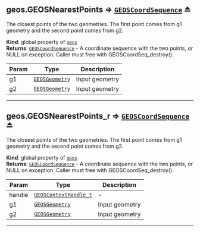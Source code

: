 <a name="exp_module_geos--geos.GEOSNearestPoints"></a>

## geos.GEOSNearestPoints ⇒ [<code>GEOSCoordSequence</code>](/typedefs-enums/typedefs-enums.html#GEOSCoordSequence) ⏏
The closest points of the two geometries. The first point comes from g1 geometry and the second point comes from g2.

**Kind**: global property of [<code>geos</code>](/typedefs-enums/typedefs-enums.html#module_geos)  
**Returns**: [<code>GEOSCoordSequence</code>](/typedefs-enums/typedefs-enums.html#GEOSCoordSequence) - A coordinate sequence with the two points, or NULL on exception. Caller must free with GEOSCoordSeq_destroy().  

| Param | Type | Description |
| --- | --- | --- |
| g1 | [<code>GEOSGeometry</code>](/typedefs-enums/typedefs-enums.html#GEOSGeometry) | Input geometry |
| g2 | [<code>GEOSGeometry</code>](/typedefs-enums/typedefs-enums.html#GEOSGeometry) | Input geometry |


---
<a name="exp_module_geos--geos.GEOSNearestPoints_r"></a>

## geos.GEOSNearestPoints\_r ⇒ [<code>GEOSCoordSequence</code>](/typedefs-enums/typedefs-enums.html#GEOSCoordSequence) ⏏
The closest points of the two geometries. The first point comes from g1 geometry and the second point comes from g2.

**Kind**: global property of [<code>geos</code>](/typedefs-enums/typedefs-enums.html#module_geos)  
**Returns**: [<code>GEOSCoordSequence</code>](/typedefs-enums/typedefs-enums.html#GEOSCoordSequence) - A coordinate sequence with the two points, or NULL on exception. Caller must free with GEOSCoordSeq_destroy().  

| Param | Type | Description |
| --- | --- | --- |
| handle | [<code>GEOSContextHandle\_t</code>](/typedefs-enums/typedefs-enums.html#GEOSContextHandle_t) | - |
| g1 | [<code>GEOSGeometry</code>](/typedefs-enums/typedefs-enums.html#GEOSGeometry) | Input geometry |
| g2 | [<code>GEOSGeometry</code>](/typedefs-enums/typedefs-enums.html#GEOSGeometry) | Input geometry |


---
